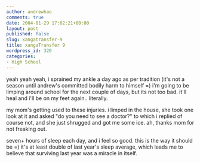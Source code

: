 ```yaml
---
author: andrewhao
comments: true
date: 2004-01-29 17:02:21+00:00
layout: post
published: false
slug: xangatransfer-9
title: xangaTransfer 9
wordpress_id: 320
categories:
- High School
---
```


yeah yeah yeah, i sprained my ankle a day ago as per tradition (it's not a season until andrew's committed bodily harm to himself =)  i'm going to be limping around school for the next couple of days, but its not too bad. it'll heal and i'll be on my feet again.. literally.

my mom's getting used to these injuries. i limped in the house, she took one look at it and asked "do you need to see a doctor?" to which i replied of course not, and she just shrugged and got me some ice. ah, thanks mom for not freaking out.

seven+ hours of sleep each day, and i feel so good. this is the way it should be =) it's at least double of last year's sleep average, which leads me to believe that surviving last year was a miracle in itself.
